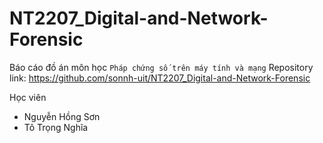 # NT2207_Digital-and-Network-Forensic


Báo cáo đồ án môn học `Pháp chứng số trên máy tính và mạng`
Repository link: https://github.com/sonnh-uit/NT2207_Digital-and-Network-Forensic

Học viên
- Nguyễn Hồng Sơn
- Tô Trọng Nghĩa
